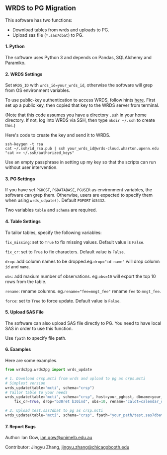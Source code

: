 ## WRDS to PG Migration
This software has two functions:
- Download tables from wrds and uploads to PG. 
- Upload sas file (`*.sas7dbat`) to PG.

#### 1. Python
The software uses Python 3 and depends on Pandas, SQLAlchemy and Paramiko.

#### 2. WRDS Settings
Set `WRDS_ID` with `wrds_id=your_wrds_id`, otherwise the software will grep from OS environment variables.

To use public-key authentication to access WRDS, follow hints [here](https://debian-administration.org/article/152/Password-less_logins_with_OpenSSH). First set up a public key, then copied that key to the WRDS server from terminal. 

(Note that this code assumes you have a directory `.ssh` in your home directory. If not, log into WRDS via SSH, then type `mkdir ~/.ssh` to create this.) 

Here's code to create the key and send it to WRDS.

```
ssh-keygen -t rsa
cat ~/.ssh/id_rsa.pub | ssh your_wrds_id@wrds-cloud.wharton.upenn.edu "cat >> ~/.ssh/authorized_keys"
```
Use an empty passphrase in setting up my key so that the scripts can run without user intervention.

#### 3. PG Settings
If you have set `PGHOST`, `PGDATABASE`, `PGUSER` as environment variables, the software can grep them. Otherwise, users are expected to specify them when using `wrds_udpate()`. Default `PGPORT` is`5432`.

Two variables `table` and `schema` are required.

#### 4. Table Settings
To tailor tables, specify the following variables:

`fix_missing`: set to `True` to fix missing values. Default value is `False`. 

`fix_cr`: set to `True` to fix characters. Default value is `False`.

`drop`: add column names to be dropped.eg.`drop="id name"` will drop column `id` and `name`.

`obs`: add maxium number of observations. eg.`obs=10` will export the top 10 rows from the table.

`rename`: rename columns. eg.`rename="fee=mngt_fee"` rename `fee` to `mngt_fee`.

`force`: set to `True` to force update. Default value is `False`.

#### 5. Upload SAS File
The software can also upload SAS file directly to PG. You need to have local SAS in order to use this function.

Use `fpath` to specify file path.

#### 6. Examples
Here are some examples.

```py
from wrds2pg.wrds2pg import wrds_update

# 1. Download crsp.mcti from wrds and upload to pg as crps.mcti
# Simplest version
wrds_update(table="mcti", schema="crsp")
# Tailor table to your needs
wrds_update(table="mcti", schema="crsp", host=your_pghost, dbname=your_pg_database, fix_missing=True, 
	fix_cr=True, drop="b30ret b30ind", obs=10, rename="caldt=calendar_date", force=True)

# 2. Upload test.sas7dbat to pg as crsp.mcti
wrds_update(table="mcti", schema="crsp", fpath="your_path/test.sas7dbat")
```

#### 7. Report Bugs
Author: Ian Gow, <ian.gow@unimelb.edu.au>

Contributor: Jingyu Zhang, <jingyu.zhang@chicagobooth.edu>